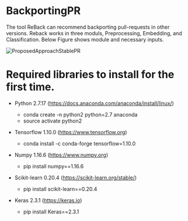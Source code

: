 # BackportingPR
The tool ReBack can recommend backporting pull-requests in other versions.
Reback works in three moduls, Preprocessing, Embedding, and Classification. Below Figure shows module and necessary inputs. 

![ProposedApproachStablePR](https://user-images.githubusercontent.com/2823041/129495580-6244b3d6-3b52-4848-b0e4-395a0c98025b.png)

# Required libraries to install for the first time.

- Python 2.7.17 (https://docs.anaconda.com/anaconda/install/linux/)
  - conda create -n python2 python=2.7 anaconda
  - source activate python2   

- Tensorflow 1.10.0 (https://www.tensorflow.org)
  -  conda install -c conda-forge tensorflow=1.10.0

- Numpy 1.16.6 (https://www.numpy.org)
  -   pip install numpy==1.16.6

- Scikit-learn 0.20.4 (https://scikit-learn.org/stable/)
  -   pip install scikit-learn==0.20.4

- Keras 2.3.1 (https://keras.io)
  - pip install Keras==2.3.1  





